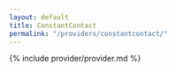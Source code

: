 ```yaml
---
layout: default
title: ConstantContact
permalink: "/providers/constantcontact/"
---
```


{% include provider/provider.md %}
